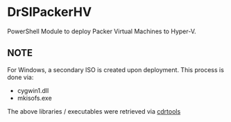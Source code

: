 # DrSIPackerHV
PowerShell Module to deploy Packer Virtual Machines to Hyper-V.

## NOTE
For Windows, a secondary ISO is created upon deployment. This process is done via:
* cygwin1.dll
* mkisofs.exe

The above libraries / executables were retrieved via [cdrtools](http://sourceforge.net/projects/cdrtools/)